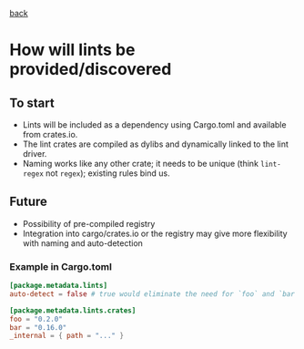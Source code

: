 [back](./README.md)

# How will lints be provided/discovered

## To start

- Lints will be included as a dependency using Cargo.toml and available from crates.io.
- The lint crates are compiled as dylibs and dynamically linked to the lint driver.
- Naming works like any other crate; it needs to be unique (think `lint-regex` not `regex`); existing rules bind us.


## Future

- Possibility of pre-compiled registry
- Integration into cargo/crates.io or the registry may give more flexibility with naming and auto-detection

### Example in Cargo.toml
```toml
[package.metadata.lints]
auto-detect = false # true would eliminate the need for `foo` and `bar` below if they are already dependencies

[package.metadata.lints.crates]
foo = "0.2.0"
bar = "0.16.0"
_internal = { path = "..." }
```
